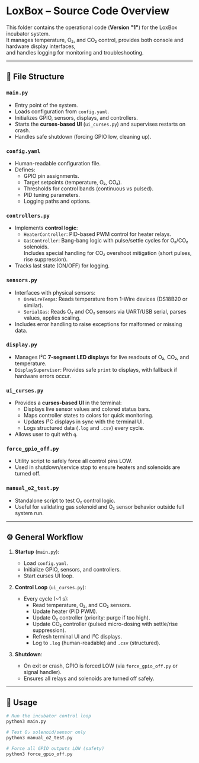# LoxBox – Source Code Overview

This folder contains the operational code (**Version "1"**) for the LoxBox incubator system.  
It manages temperature, O₂, and CO₂ control, provides both console and hardware display interfaces,  
and handles logging for monitoring and troubleshooting.

---

## 📂 File Structure

### `main.py`
- Entry point of the system.
- Loads configuration from `config.yaml`.
- Initializes GPIO, sensors, displays, and controllers.
- Starts the **curses-based UI** (`ui_curses.py`) and supervises restarts on crash.
- Handles safe shutdown (forcing GPIO low, cleaning up).

### `config.yaml`
- Human-readable configuration file.
- Defines:
  - GPIO pin assignments.
  - Target setpoints (temperature, O₂, CO₂).
  - Thresholds for control bands (continuous vs pulsed).
  - PID tuning parameters.
  - Logging paths and options.

### `controllers.py`
- Implements **control logic**:
  - `HeaterController`: PID-based PWM control for heater relays.
  - `GasController`: Bang-bang logic with pulse/settle cycles for O₂/CO₂ solenoids.  
    Includes special handling for CO₂ overshoot mitigation (short pulses, rise suppression).
- Tracks last state (ON/OFF) for logging.

### `sensors.py`
- Interfaces with physical sensors:
  - `OneWireTemps`: Reads temperature from 1-Wire devices (DS18B20 or similar).
  - `SerialGas`: Reads O₂ and CO₂ sensors via UART/USB serial, parses values, applies scaling.
- Includes error handling to raise exceptions for malformed or missing data.

### `display.py`
- Manages I²C **7-segment LED displays** for live readouts of O₂, CO₂, and temperature.
- `DisplaySupervisor`: Provides safe `print` to displays, with fallback if hardware errors occur.

### `ui_curses.py`
- Provides a **curses-based UI** in the terminal:
  - Displays live sensor values and colored status bars.
  - Maps controller states to colors for quick monitoring.
  - Updates I²C displays in sync with the terminal UI.
  - Logs structured data (`.log` and `.csv`) every cycle.
- Allows user to quit with `q`.

### `force_gpio_off.py`
- Utility script to safely force all control pins LOW.
- Used in shutdown/service stop to ensure heaters and solenoids are turned off.

### `manual_o2_test.py`
- Standalone script to test O₂ control logic.
- Useful for validating gas solenoid and O₂ sensor behavior outside full system run.

---

## ⚙️ General Workflow

1. **Startup** (`main.py`):
   - Load `config.yaml`.
   - Initialize GPIO, sensors, and controllers.
   - Start curses UI loop.

2. **Control Loop** (`ui_curses.py`):
   - Every cycle (~1 s):
     - Read temperature, O₂, and CO₂ sensors.
     - Update heater (PID PWM).
     - Update O₂ controller (priority: purge if too high).
     - Update CO₂ controller (pulsed micro-dosing with settle/rise suppression).
     - Refresh terminal UI and I²C displays.
     - Log to `.log` (human-readable) and `.csv` (structured).

3. **Shutdown**:
   - On exit or crash, GPIO is forced LOW (via `force_gpio_off.py` or signal handler).
   - Ensures all relays and solenoids are turned off safely.

---

## 🧪 Usage

```bash
# Run the incubator control loop
python3 main.py

# Test O₂ solenoid/sensor only
python3 manual_o2_test.py

# Force all GPIO outputs LOW (safety)
python3 force_gpio_off.py
```
